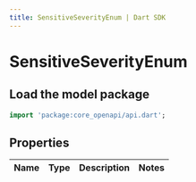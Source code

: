 ```yaml
---
title: SensitiveSeverityEnum | Dart SDK
---
```


# SensitiveSeverityEnum

## Load the model package
```dart
import 'package:core_openapi/api.dart';
```

## Properties
Name | Type | Description | Notes
------------ | ------------- | ------------- | -------------




